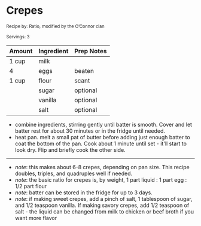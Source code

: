 # Crepes

<small>Recipe by: Ratio, modified by the O’Connor clan</small>

<small>Servings: 3</small>

| Amount           | Ingredient         | Prep Notes                 |
| ---------------- | :----------------- | :------------------------- |
| 1 cup            | milk               |                            |
| 4                | eggs               | beaten                     |
| 1 cup            | flour              | scant                      |
|                  | sugar              | optional                   |
|                  | vanilla            | optional                   |
|                  | salt               | optional                   |

- combine ingredients, stirring gently until batter is smooth. Cover and let batter rest for about 30 minutes or in the fridge until needed.
- heat pan. melt a small pat of butter before adding just enough batter to coat the bottom of the pan. Cook about 1 minute until set - it'll start to look dry. Flip and briefly cook the other side.

---

- _note_: this makes about 6-8 crepes, depending on pan size. This recipe doubles, triples, and quadruples well if needed.
- _note_: the basic ratio for crepes is, by weight, 1 part liquid : 1 part egg : 1/2 part flour
- _note_: batter can be stored in the fridge for up to 3 days. 
- _note_: if making sweet crepes, add a pinch of salt, 1 tablespoon of sugar, and 1/2 teaspoon vanilla. If making savory crepes, add 1/2 teaspoon of salt - the liquid can be changed from milk to chicken or beef broth if you want more flavor

<!-- Tags:
- crepe
- snack
- vegetarian
- side
- dessert
- easy
- skinny pancake
-->
